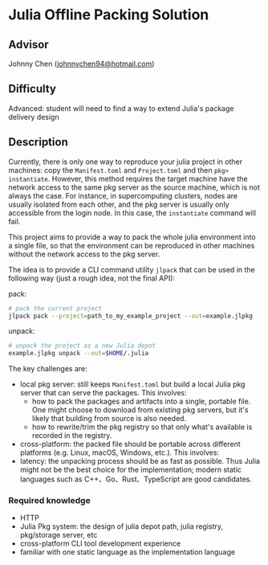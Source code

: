 # Julia Offline Packing Solution

## Advisor

Johnny Chen (johnnychen94@hotmail.com)

## Difficulty

Advanced: student will need to find a way to extend Julia's package delivery design

## Description

Currently, there is only one way to reproduce your julia project in other machines: copy the `Manifest.toml` and `Project.toml` and then `pkg> instantiate`. However, this method requires the target machine have the network access to the same pkg server as the source machine, which is not always the case.
For instance, in supercomputing clusters, nodes are usually isolated from each other, and the pkg server is usually only accessible from the login node. In this case, the `instantiate` command will fail.

This project aims to provide a way to pack the whole julia environment into a single file, so that the environment can be reproduced in other machines without the network access to the pkg server.

The idea is to provide a CLI command utility `jlpack` that can be used in the following way (just a rough idea, not the final API):

pack:

```sh
# pack the current project
jlpack pack --project=path_to_my_example_project --out=example.jlpkg
```

unpack:

```sh
# unpack the project as a new Julia depot
example.jlpkg unpack --out=$HOME/.julia
```

The key challenges are:

- local pkg server: still keeps `Manifest.toml` but build a local Julia pkg server that can serve the packages. This involves:
  - how to pack the packages and artifacts into a single, portable file. One might choose to download from existing pkg servers, but it's likely that building from source is also needed.
  - how to rewrite/trim the pkg registry so that only what's available is recorded in the registry.
- cross-platform: the packed file should be portable across different platforms (e.g. Linux, macOS, Windows, etc.). This involves:
- latency: the unpacking process should be as fast as possible. Thus Julia might not be the best choice for the implementation; modern static languages such as C++、Go、Rust、TypeScript are good candidates.

### Required knowledge

- HTTP
- Julia Pkg system: the design of julia depot path, julia registry, pkg/storage server, etc
- cross-platform CLI tool development experience
- familiar with one static language as the implementation language
